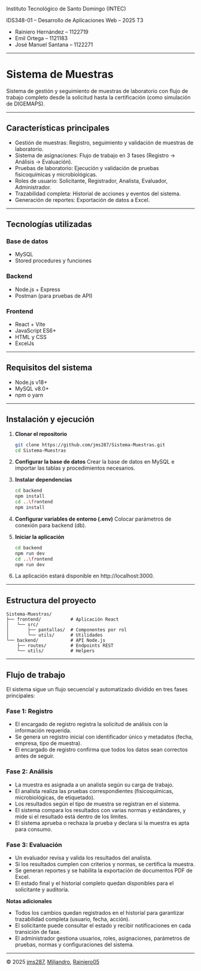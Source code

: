 Instituto Tecnológico de Santo Domingo (INTEC)

IDS348-01 – Desarrollo de Aplicaciones Web – 2025 T3
- Rainiero Hernández – 1122719
- Emil Ortega – 1121183
- José Manuel Santana – 1122271

---

# Sistema de Muestras

Sistema de gestión y seguimiento de muestras de laboratorio con flujo de trabajo completo desde la solicitud hasta la certificación (como simulación de DIGEMAPS).

---

## Características principales

- Gestión de muestras: Registro, seguimiento y validación de muestras de laboratorio.
- Sistema de asignaciones: Flujo de trabajo en 3 fases (Registro → Análisis → Evaluación).
- Pruebas de laboratorio: Ejecución y validación de pruebas fisicoquímicas y microbiológicas.
- Roles de usuario: Solicitante, Registrador, Analista, Evaluador, Administrador.
- Trazabilidad completa: Historial de acciones y eventos del sistema.
- Generación de reportes: Exportación de datos a Excel.

---

## Tecnologías utilizadas

### Base de datos
- MySQL
- Stored procedures y funciones

### Backend
- Node.js + Express
- Postman (para pruebas de API)

### Frontend
- React + Vite
- JavaScript ES6+
- HTML y CSS
- ExcelJs

---

## Requisitos del sistema

- Node.js v18+
- MySQL v8.0+
- npm o yarn

---

## Instalación y ejecución

1. **Clonar el repositorio**
   ```bash
   git clone https://github.com/jms287/Sistema-Muestras.git
   cd Sistema-Muestras
   ```

2. **Configurar la base de datos**
Crear la base de datos en MySQL e importar las tablas y procedimientos necesarios.

3. **Instalar dependencias**
   ```bash
   cd backend
   npm install
   cd ..\frontend
   npm install
   ```

4. **Configurar variables de entorno (.env)**
Colocar parámetros de conexión para backend (db).

5. **Iniciar la aplicación**
   ```bash
   cd backend
   npm run dev
   cd ..\frontend
   npm run dev
   ```

6. La aplicación estará disponible en http://localhost:3000.

---

## Estructura del proyecto

```
Sistema-Muestras/
├── frontend/           # Aplicación React
│   └── src/
│       ├── pantallas/  # Componentes por rol
│       └── utils/      # Utilidades
└── backend/            # API Node.js
    ├── routes/         # Endpoints REST
    └── utils/          # Helpers
```

---

## Flujo de trabajo

El sistema sigue un flujo secuencial y automatizado dividido en tres fases principales:

### Fase 1: Registro
- El encargado de registro registra la solicitud de análisis con la información requerida.
- Se genera un registro inicial con identificador único y metadatos (fecha, empresa, tipo de muestra).
- El encargado de registro confirma que todos los datos sean correctos antes de seguir.

### Fase 2: Análisis
- La muestra es asignada a un analista según su carga de trabajo.
- El analista realiza las pruebas correspondientes (fisicoquímicas, microbiológicas, de etiquetado).
- Los resultados según el tipo de muestra se registran en el sistema.
- El sistema compara los resultados con varias normas y estándares, y mide si el resultado está dentro de los límites.
- El sistema aprueba o rechaza la prueba y declara si la muestra es apta para consumo.

### Fase 3: Evaluación
- Un evaluador revisa y valida los resultados del analista.
- Si los resultados cumplen con criterios y normas, se certifica la muestra.
- Se generan reportes y se habilita la exportación de documentos PDF de Excel.
- El estado final y el historial completo quedan disponibles para el solicitante y auditoría.

**Notas adicionales**
- Todos los cambios quedan registrados en el historial para garantizar trazabilidad completa (usuario, fecha, acción).
- El solicitante puede consultar el estado y recibir notificaciones en cada transición de fase.
- El administrador gestiona usuarios, roles, asignaciones, parámetros de pruebas, normas y configuraciones del sistema.

---

© 2025 [jms287](https://github.com/josesantana), [Miljandro](https://github.com/Miljandro), [Rainiero05](https://github.com/Rainiero05)
